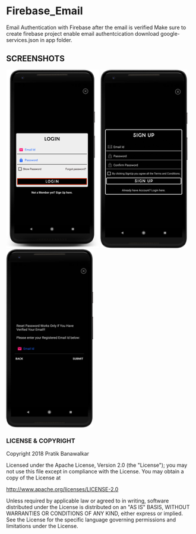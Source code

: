 # Firebase_Email
Email Authentication with Firebase after the email is verified 
Make sure to create firebase project enable email authentcication download google-services.json in app folder.
## SCREENSHOTS
<img height="480px" src="images/login.png">  <img height="480px" src="images/signup.png">  <img height="480px" src="images/forgot_password.png">

### LICENSE & COPYRIGHT
Copyright 2018 Pratik Banawalkar

Licensed under the Apache License, Version 2.0 (the "License");
you may not use this file except in compliance with the License.
You may obtain a copy of the License at

   http://www.apache.org/licenses/LICENSE-2.0

Unless required by applicable law or agreed to in writing, software
distributed under the License is distributed on an "AS IS" BASIS,
WITHOUT WARRANTIES OR CONDITIONS OF ANY KIND, either express or implied.
See the License for the specific language governing permissions and
limitations under the License.
